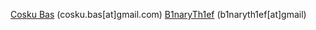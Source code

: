 [Cosku Bas](http://github.com/tapir) (cosku.bas[at]gmail.com)
[B1naryTh1ef](http://github.com/b1naryth1ef) (b1naryth1ef[at]gmail)
